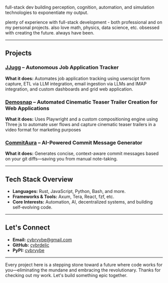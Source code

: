 full-stack dev building perception, cognition, automation, and simulation technologies to exponentiate my output. 

plenty of experience with full-stack development - both professional and on my personal projects. also love math, physics, data science, etc. obsessed with creating the future. always have been.

---

## Projects

### [JJugg](https://github.com/cybrdelic/jjugg) – Autonomous Job Application Tracker

**What it does:**
Automates job application tracking using userscipt form capture, ETL via LLM integration, email ingestion via LLMs and IMAP integration, and custom dashboards and grid web application.

### [Demosnap](https://github.com/cybrdelic/demosnap) – Automated Cinematic Teaser Trailer Creation for Web Applications

**What it does:**
Uses Playwright and a custom compositioning engine using Three js to automate user flows and capture cinematic teaser trailers in a video format for marketing purposes

### [CommitAura](https://github.com/cybrdelic/commitaura) – AI-Powered Commit Message Generator

**What it does:**
Generates concise, context-aware commit messages based on your git diffs—saving you from manual note-taking.

---

## Tech Stack Overview

- **Languages:** Rust, JavaScript, Python, Bash, and more.
- **Frameworks & Tools:** Axum, Tera, React, fzf, etc.
- **Core Interests:** Automation, AI, decentralized systems, and building self-evolving code.

---

## Let's Connect

- **Email:** [cybrvybe@gmail.com](mailto:cybrvybe@gmail.com)
- **GitHub:** [cybrdelic](https://github.com/cybrdelic)
- **PyPI:** [cybrvybe](https://pypi.org/user/cybrvybe/)

---

Every project here is a stepping stone toward a future where code works for you—eliminating the mundane and embracing the revolutionary. Thanks for checking out my work. Let's build something epic together.

